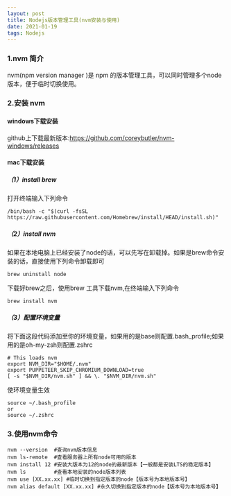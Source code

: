 ```yaml
---
layout: post
title: Nodejs版本管理工具(nvm安装与使用)
date: 2021-01-19
tags: Nodejs    
---
```


### 1.nvm 简介

nvm(npm version manager )是 npm 的版本管理工具，可以同时管理多个node版本，便于临时切换使用。

### 2.安装 nvm

#### windows下载安装

github上下载最新版本:https://github.com/coreybutler/nvm-windows/releases

#### mac下载安装

##### （1）install brew

打开终端输入下列命令

```shell
/bin/bash -c "$(curl -fsSL https://raw.githubusercontent.com/Homebrew/install/HEAD/install.sh)"
```

##### （2）install nvm

如果在本地电脑上已经安装了node的话，可以先写在卸载掉。如果是brew命令安装的话，直接使用下列命令卸载即可

```shell
brew uninstall node
```

下载好brew之后，使用brew 工具下载nvm,在终端输入下列命令

```shell
brew install nvm
```

##### （3）配置环境变量

将下面这段代码添加至你的环境变量，如果用的是base则配置.bash_profile;如果用的是oh-my-zsh则配置.zshrc

```shell
# This loads nvm
export NVM_DIR="$HOME/.nvm"
export PUPPETEER_SKIP_CHROMIUM_DOWNLOAD=true
[ -s "$NVM_DIR/nvm.sh" ] && \. "$NVM_DIR/nvm.sh"
```

使环境变量生效

```shell
source ~/.bash_profile 
or
source ~/.zshrc 
```

### 3.使用nvm命令

```shell
nvm --version  #查询nvm版本信息
nvm ls-remote  #查看服务器上所有node可用的版本
nvm install 12 #安装大版本为12的node的最新版本【一般都是安装LTS的稳定版本】
nvm ls         #查看本地安装的node版本列表
nvm use [XX.xx.xx] #临时切换到指定版本的node【版本号为本地版本号】
nvm alias default [XX.xx.xx] #永久切换到指定版本的node【版本号为本地版本号】
```

